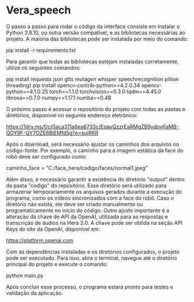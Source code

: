 # Vera_speech

O passo a passo para rodar o código da interface consiste em instalar o Python 3.8.10, ou outra versão compatível, e as bibliotecas necessárias ao projeto. A maioria das bibliotecas pode ser instalada por meio do comando:

pip install -r requirements.txt

Para garantir que todas as bibliotecas estejam instaladas corretamente, utilize os seguintes comandos:

pip install requests json gtts mutagen whisper speechrecognition pillow threading}
pip install opencv-contrib-python>=4.2.0.34 opencv-python==4.1.0.25 torch==1.1.0 torchvision==0.3.0 tqdm==4.45.0 librosa==0.7.0 numpy==1.17.1 numba==0.48

O próximo passo é acessar o repositório do projeto com todas as pastas e diretórios, disponível no seguinte endereço eletrônico:

https://1drv.ms/f/c/0aca311a6ea6733c/EqavQzzrEaRMgZB9ydpv6aMB-QDY9F-QY7OZE6BlEMfd5g?e=sujRKR

Após o download, será necessário ajustar os caminhos dos arquivos no código-fonte. Por exemplo, o caminho para a imagem estática da face do robô deve ser configurado como:

caminho\_face = "C:/face\_hera/codigo/faces/normal1.jpeg"



Além disso, é necessário garantir a existência do diretório "output" dentro da pasta "codigo" do repositório. Esse diretório será utilizado para armazenar temporariamente os arquivos gerados durante a execução do programa, como os vídeos sincronizados com a face do robô. Caso o diretório não exista, ele deve ser criado manualmente ou programaticamente no início do código.
Outro ajuste importante é a alteração da chave de API da OpenAI, utilizada para as respostas e transcrição de áudios na Hera 2.0. A chave pode ser obtida na seção API Keys do site da OpenAI, disponível em:

https://platform.openai.com

Com as dependências instaladas e os diretórios configurados, o projeto pode ser executado. Para isso, abra o terminal, navegue até o diretório principal do projeto e execute o comando:

python main.py

Após concluir esse processo, o programa estará pronto para testes e validação da aplicação.
